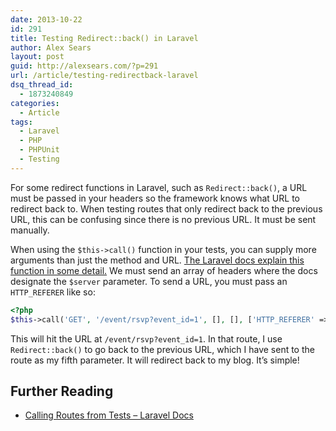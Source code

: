 ```yaml
---
date: 2013-10-22
id: 291
title: Testing Redirect::back() in Laravel
author: Alex Sears
layout: post
guid: http://alexsears.com/?p=291
url: /article/testing-redirectback-laravel
dsq_thread_id:
  - 1873240849
categories:
  - Article
tags:
  - Laravel
  - PHP
  - PHPUnit
  - Testing
---
```

For some redirect functions in Laravel, such as `Redirect::back()`, a URL must be passed in your headers so the framework knows what URL to redirect back to. When testing routes that only redirect back to the previous URL, this can be confusing since there is no previous URL. It must be sent manually.<!--more-->

When using the `$this->call()` function in your tests, you can supply more arguments than just the method and URL. [The Laravel docs explain this function in some detail.][1] We must send an array of headers where the docs designate the `$server` parameter. To send a URL, you must pass an `HTTP_REFERER` like so:

```php
<?php
$this->call('GET', '/event/rsvp?event_id=1', [], [], ['HTTP_REFERER' => 'http://alexsears.com']);
```

This will hit the URL at `/event/rsvp?event_id=1`. In that route, I use `Redirect::back()` to go back to the previous URL, which I have sent to the route as my fifth parameter. It will redirect back to my blog. It&#8217;s simple!

## Further Reading

  * [Calling Routes from Tests &#8211; Laravel Docs][1]

 [1]: http://laravel.com/docs/testing#calling-routes-from-tests